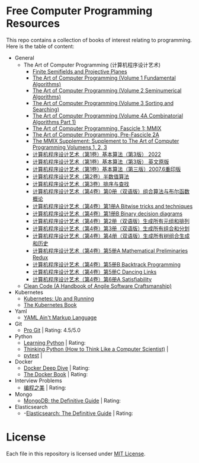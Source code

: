 # Free Computer Programming Resources
This repo contains a collection of books of interest relating to programming. 
Here is the table of content:
- General
  - The Art of Computer Programming (计算机程序设计艺术)
    - [Finite Semifields and Projective Planes](https://github.com/leelening/Computer-Science-Books/blob/main/General/The%20Art%20of%20Computer%20Programming%20(%E8%AE%A1%E7%AE%97%E6%9C%BA%E7%A8%8B%E5%BA%8F%E8%AE%BE%E8%AE%A1%E8%89%BA%E6%9C%AF)/Finite%20Semifields%20and%20Projective%20Planes.pdf)
    - [The Art of Computer Programming (Volume 1 Fundamental Algorithms)](https://github.com/leelening/Computer-Science-Books/blob/main/General/The%20Art%20of%20Computer%20Programming%20(%E8%AE%A1%E7%AE%97%E6%9C%BA%E7%A8%8B%E5%BA%8F%E8%AE%BE%E8%AE%A1%E8%89%BA%E6%9C%AF)/The%20Art%20of%20Computer%20Programming%20(Volume%201%20Fundamental%20Algorithms).pdf)
    - [The Art of Computer Programming (Volume 2 Seminumerical Algorithms)](https://github.com/leelening/Computer-Science-Books/blob/main/General/The%20Art%20of%20Computer%20Programming%20(%E8%AE%A1%E7%AE%97%E6%9C%BA%E7%A8%8B%E5%BA%8F%E8%AE%BE%E8%AE%A1%E8%89%BA%E6%9C%AF)/The%20Art%20of%20Computer%20Programming%20(Volume%202%20Seminumerical%20Algorithms).pdf)
    - [The Art of Computer Programming (Volume 3 Sorting and Searching)](https://github.com/leelening/Computer-Science-Books/blob/main/General/The%20Art%20of%20Computer%20Programming%20(%E8%AE%A1%E7%AE%97%E6%9C%BA%E7%A8%8B%E5%BA%8F%E8%AE%BE%E8%AE%A1%E8%89%BA%E6%9C%AF)/The%20Art%20of%20Computer%20Programming%20(Volume%203%20Sorting%20and%20Searching).pdf)
    - [The Art of Computer Programming (Volume 4A Combinatorial Algorithms Part 1)](https://github.com/leelening/Computer-Science-Books/blob/main/General/The%20Art%20of%20Computer%20Programming%20(%E8%AE%A1%E7%AE%97%E6%9C%BA%E7%A8%8B%E5%BA%8F%E8%AE%BE%E8%AE%A1%E8%89%BA%E6%9C%AF)/The%20Art%20of%20Computer%20Programming%20(Volume%204A%20Combinatorial%20Algorithms%20Part%201).pdf)
    - [The Art of Computer Programming, Fascicle 1: MMIX](https://github.com/leelening/Computer-Science-Books/blob/main/General/The%20Art%20of%20Computer%20Programming%20(%E8%AE%A1%E7%AE%97%E6%9C%BA%E7%A8%8B%E5%BA%8F%E8%AE%BE%E8%AE%A1%E8%89%BA%E6%9C%AF)/The%20Art%20of%20Computer%20Programming%2C%20Fascicle%201:%20MMIX.pdf)
    - [The Art of Computer Programming, Pre-Fascicle 2A](https://github.com/leelening/Computer-Science-Books/blob/main/General/The%20Art%20of%20Computer%20Programming%20(%E8%AE%A1%E7%AE%97%E6%9C%BA%E7%A8%8B%E5%BA%8F%E8%AE%BE%E8%AE%A1%E8%89%BA%E6%9C%AF)/The%20Art%20of%20Computer%20Programming%2C%20Pre-Fascicle%202A.pdf)
    - [The MMIX Supplement: Supplement to The Art of Computer Programming Volumens 1, 2, 3](https://github.com/leelening/Computer-Science-Books/blob/main/General/The%20Art%20of%20Computer%20Programming%20(%E8%AE%A1%E7%AE%97%E6%9C%BA%E7%A8%8B%E5%BA%8F%E8%AE%BE%E8%AE%A1%E8%89%BA%E6%9C%AF)/The%20MMIX%20Supplement:%20Supplement%20to%20The%20Art%20of%20Computer%20Programming%20Volumens%201%2C%202%2C%203.pdf)
    - [计算机程序设计艺术（第1卷）基本算法（第3版） 2022](https://github.com/leelening/Computer-Science-Books/blob/main/General/The%20Art%20of%20Computer%20Programming%20(%E8%AE%A1%E7%AE%97%E6%9C%BA%E7%A8%8B%E5%BA%8F%E8%AE%BE%E8%AE%A1%E8%89%BA%E6%9C%AF)/%E8%AE%A1%E7%AE%97%E6%9C%BA%E7%A8%8B%E5%BA%8F%E8%AE%BE%E8%AE%A1%E8%89%BA%E6%9C%AF%EF%BC%88%E7%AC%AC1%E5%8D%B7%EF%BC%89%E5%9F%BA%E6%9C%AC%E7%AE%97%E6%B3%95%EF%BC%88%E7%AC%AC3%E7%89%88%EF%BC%89%202002.pdf)
    - [计算机程序设计艺术（第1卷）基本算法（第3版） 英文原版](https://github.com/leelening/Computer-Science-Books/blob/main/General/The%20Art%20of%20Computer%20Programming%20(%E8%AE%A1%E7%AE%97%E6%9C%BA%E7%A8%8B%E5%BA%8F%E8%AE%BE%E8%AE%A1%E8%89%BA%E6%9C%AF)/%E8%AE%A1%E7%AE%97%E6%9C%BA%E7%A8%8B%E5%BA%8F%E8%AE%BE%E8%AE%A1%E8%89%BA%E6%9C%AF%EF%BC%88%E7%AC%AC1%E5%8D%B7%EF%BC%89%E5%9F%BA%E6%9C%AC%E7%AE%97%E6%B3%95%EF%BC%88%E7%AC%AC3%E7%89%88%EF%BC%89%20%E8%8B%B1%E6%96%87%E5%8E%9F%E7%89%88.pdf)
    - [计算机程序设计艺术（第1卷）基本算法（第三版）2007.6重印版](https://github.com/leelening/Computer-Science-Books/blob/main/General/The%20Art%20of%20Computer%20Programming%20(%E8%AE%A1%E7%AE%97%E6%9C%BA%E7%A8%8B%E5%BA%8F%E8%AE%BE%E8%AE%A1%E8%89%BA%E6%9C%AF)/%E8%AE%A1%E7%AE%97%E6%9C%BA%E7%A8%8B%E5%BA%8F%E8%AE%BE%E8%AE%A1%E8%89%BA%E6%9C%AF%EF%BC%88%E7%AC%AC1%E5%8D%B7%EF%BC%89%E5%9F%BA%E6%9C%AC%E7%AE%97%E6%B3%95%EF%BC%88%E7%AC%AC%E4%B8%89%E7%89%88%EF%BC%892007.6%E9%87%8D%E5%8D%B0%E7%89%88.pdf)
    - [计算机程序设计艺术（第2卷）半数值算法](https://github.com/leelening/Computer-Science-Books/blob/main/General/The%20Art%20of%20Computer%20Programming%20(%E8%AE%A1%E7%AE%97%E6%9C%BA%E7%A8%8B%E5%BA%8F%E8%AE%BE%E8%AE%A1%E8%89%BA%E6%9C%AF)/%E8%AE%A1%E7%AE%97%E6%9C%BA%E7%A8%8B%E5%BA%8F%E8%AE%BE%E8%AE%A1%E8%89%BA%E6%9C%AF%EF%BC%88%E7%AC%AC2%E5%8D%B7%EF%BC%89%E5%8D%8A%E6%95%B0%E5%80%BC%E7%AE%97%E6%B3%95.pdf)
    - [计算机程序设计艺术（第3卷）排序与查找](https://github.com/leelening/Computer-Science-Books/blob/main/General/The%20Art%20of%20Computer%20Programming%20(%E8%AE%A1%E7%AE%97%E6%9C%BA%E7%A8%8B%E5%BA%8F%E8%AE%BE%E8%AE%A1%E8%89%BA%E6%9C%AF)/%E8%AE%A1%E7%AE%97%E6%9C%BA%E7%A8%8B%E5%BA%8F%E8%AE%BE%E8%AE%A1%E8%89%BA%E6%9C%AF%EF%BC%88%E7%AC%AC3%E5%8D%B7%EF%BC%89%E6%8E%92%E5%BA%8F%E4%B8%8E%E6%9F%A5%E6%89%BE.pdf)
    - [计算机程序设计艺术（第4卷）第0册（双语版）组合算法与布尔函数概论](https://github.com/leelening/Computer-Science-Books/blob/main/General/The%20Art%20of%20Computer%20Programming%20(%E8%AE%A1%E7%AE%97%E6%9C%BA%E7%A8%8B%E5%BA%8F%E8%AE%BE%E8%AE%A1%E8%89%BA%E6%9C%AF)/%E8%AE%A1%E7%AE%97%E6%9C%BA%E7%A8%8B%E5%BA%8F%E8%AE%BE%E8%AE%A1%E8%89%BA%E6%9C%AF%EF%BC%88%E7%AC%AC4%E5%8D%B7%EF%BC%89%E7%AC%AC0%E5%86%8C%EF%BC%88%E5%8F%8C%E8%AF%AD%E7%89%88%EF%BC%89%E7%BB%84%E5%90%88%E7%AE%97%E6%B3%95%E4%B8%8E%E5%B8%83%E5%B0%94%E5%87%BD%E6%95%B0%E6%A6%82%E8%AE%BA.pdf)
    - [计算机程序设计艺术（第4卷）第1册A Bitwise tricks and techniques](https://github.com/leelening/Computer-Science-Books/blob/main/General/The%20Art%20of%20Computer%20Programming%20(%E8%AE%A1%E7%AE%97%E6%9C%BA%E7%A8%8B%E5%BA%8F%E8%AE%BE%E8%AE%A1%E8%89%BA%E6%9C%AF)/%E8%AE%A1%E7%AE%97%E6%9C%BA%E7%A8%8B%E5%BA%8F%E8%AE%BE%E8%AE%A1%E8%89%BA%E6%9C%AF%EF%BC%88%E7%AC%AC4%E5%8D%B7%EF%BC%89%E7%AC%AC1%E5%86%8CA%20Bitwise%20tricks%20and%20techniques.pdf)
    - [计算机程序设计艺术（第4卷）第1册B Binary decision diagrams](https://github.com/leelening/Computer-Science-Books/blob/main/General/The%20Art%20of%20Computer%20Programming%20(%E8%AE%A1%E7%AE%97%E6%9C%BA%E7%A8%8B%E5%BA%8F%E8%AE%BE%E8%AE%A1%E8%89%BA%E6%9C%AF)/%E8%AE%A1%E7%AE%97%E6%9C%BA%E7%A8%8B%E5%BA%8F%E8%AE%BE%E8%AE%A1%E8%89%BA%E6%9C%AF%EF%BC%88%E7%AC%AC4%E5%8D%B7%EF%BC%89%E7%AC%AC1%E5%86%8CB%20Binary%20decision%20diagrams.pdf)
    - [计算机程序设计艺术（第4卷）第2册（双语版）生成所有元组和排列](https://github.com/leelening/Computer-Science-Books/blob/main/General/The%20Art%20of%20Computer%20Programming%20(%E8%AE%A1%E7%AE%97%E6%9C%BA%E7%A8%8B%E5%BA%8F%E8%AE%BE%E8%AE%A1%E8%89%BA%E6%9C%AF)/%E8%AE%A1%E7%AE%97%E6%9C%BA%E7%A8%8B%E5%BA%8F%E8%AE%BE%E8%AE%A1%E8%89%BA%E6%9C%AF%EF%BC%88%E7%AC%AC4%E5%8D%B7%EF%BC%89%E7%AC%AC2%E5%86%8C%EF%BC%88%E5%8F%8C%E8%AF%AD%E7%89%88%EF%BC%89%E7%94%9F%E6%88%90%E6%89%80%E6%9C%89%E5%85%83%E7%BB%84%E5%92%8C%E6%8E%92%E5%88%97.pdf)
    - [计算机程序设计艺术（第4卷）第3册（双语版）生成所有组合和分划](https://github.com/leelening/Computer-Science-Books/blob/main/General/The%20Art%20of%20Computer%20Programming%20(%E8%AE%A1%E7%AE%97%E6%9C%BA%E7%A8%8B%E5%BA%8F%E8%AE%BE%E8%AE%A1%E8%89%BA%E6%9C%AF)/%E8%AE%A1%E7%AE%97%E6%9C%BA%E7%A8%8B%E5%BA%8F%E8%AE%BE%E8%AE%A1%E8%89%BA%E6%9C%AF%EF%BC%88%E7%AC%AC4%E5%8D%B7%EF%BC%89%E7%AC%AC3%E5%86%8C%EF%BC%88%E5%8F%8C%E8%AF%AD%E7%89%88%EF%BC%89%E7%94%9F%E6%88%90%E6%89%80%E6%9C%89%E7%BB%84%E5%90%88%E5%92%8C%E5%88%86%E5%88%92.pdf)
    - [计算机程序设计艺术（第4卷）第4册（双语版）生成所有树组合生成和历史](https://github.com/leelening/Computer-Science-Books/blob/main/General/The%20Art%20of%20Computer%20Programming%20(%E8%AE%A1%E7%AE%97%E6%9C%BA%E7%A8%8B%E5%BA%8F%E8%AE%BE%E8%AE%A1%E8%89%BA%E6%9C%AF)/%E8%AE%A1%E7%AE%97%E6%9C%BA%E7%A8%8B%E5%BA%8F%E8%AE%BE%E8%AE%A1%E8%89%BA%E6%9C%AF%EF%BC%88%E7%AC%AC4%E5%8D%B7%EF%BC%89%E7%AC%AC4%E5%86%8C%EF%BC%88%E5%8F%8C%E8%AF%AD%E7%89%88%EF%BC%89%E7%94%9F%E6%88%90%E6%89%80%E6%9C%89%E6%A0%91%E7%BB%84%E5%90%88%E7%94%9F%E6%88%90%E5%92%8C%E5%8E%86%E5%8F%B2.pdf)
    - [计算机程序设计艺术（第4卷）第5册A Mathematical Preliminaries Redux](https://github.com/leelening/Computer-Science-Books/blob/main/General/The%20Art%20of%20Computer%20Programming%20(%E8%AE%A1%E7%AE%97%E6%9C%BA%E7%A8%8B%E5%BA%8F%E8%AE%BE%E8%AE%A1%E8%89%BA%E6%9C%AF)/%E8%AE%A1%E7%AE%97%E6%9C%BA%E7%A8%8B%E5%BA%8F%E8%AE%BE%E8%AE%A1%E8%89%BA%E6%9C%AF%EF%BC%88%E7%AC%AC4%E5%8D%B7%EF%BC%89%E7%AC%AC5%E5%86%8CA%20Mathematical%20Preliminaries%20Redux.pdf)
    - [计算机程序设计艺术（第4卷）第5册B Backtrack Programming](https://github.com/leelening/Computer-Science-Books/blob/main/General/The%20Art%20of%20Computer%20Programming%20(%E8%AE%A1%E7%AE%97%E6%9C%BA%E7%A8%8B%E5%BA%8F%E8%AE%BE%E8%AE%A1%E8%89%BA%E6%9C%AF)/%E8%AE%A1%E7%AE%97%E6%9C%BA%E7%A8%8B%E5%BA%8F%E8%AE%BE%E8%AE%A1%E8%89%BA%E6%9C%AF%EF%BC%88%E7%AC%AC4%E5%8D%B7%EF%BC%89%E7%AC%AC5%E5%86%8CB%20Backtrack%20Programming.pdf)
    - [计算机程序设计艺术（第4卷）第5册C Dancing Links](https://github.com/leelening/Computer-Science-Books/blob/main/General/The%20Art%20of%20Computer%20Programming%20(%E8%AE%A1%E7%AE%97%E6%9C%BA%E7%A8%8B%E5%BA%8F%E8%AE%BE%E8%AE%A1%E8%89%BA%E6%9C%AF)/%E8%AE%A1%E7%AE%97%E6%9C%BA%E7%A8%8B%E5%BA%8F%E8%AE%BE%E8%AE%A1%E8%89%BA%E6%9C%AF%EF%BC%88%E7%AC%AC4%E5%8D%B7%EF%BC%89%E7%AC%AC5%E5%86%8CC%20Dancing%20Links.pdf)
    - [计算机程序设计艺术（第4卷）第6册A Satisfiability](https://github.com/leelening/Computer-Science-Books/blob/main/General/The%20Art%20of%20Computer%20Programming%20(%E8%AE%A1%E7%AE%97%E6%9C%BA%E7%A8%8B%E5%BA%8F%E8%AE%BE%E8%AE%A1%E8%89%BA%E6%9C%AF)/%E8%AE%A1%E7%AE%97%E6%9C%BA%E7%A8%8B%E5%BA%8F%E8%AE%BE%E8%AE%A1%E8%89%BA%E6%9C%AF%EF%BC%88%E7%AC%AC4%E5%8D%B7%EF%BC%89%E7%AC%AC6%E5%86%8CA%20Satisfiability.pdf)
  - [Clean Code (A Handbook of Angile Software Craftsmanship)](https://github.com/leelening/Computer-Science-Books/blob/main/General/Clean%20Code%20(A%20Handbook%20of%20Agile%20Software%20Craftsmanship).pdf)
- Kubernetes
  - [Kubernetes: Up and Running](https://github.com/leelening/Computer-Science-Books/blob/main/Kubernetes/Kubernetes:%20Up%20and%20Running.pdf)
  - [The Kubernetes Book](https://github.com/leelening/Computer-Science-Books/blob/main/Kubernetes/The%20Kubernetes%20Book.pdf)
- Yaml
  - [YAML Ain't Markup Language](https://github.com/leelening/Computer-Science-Books/blob/main/YAML/YAML%20Ain%E2%80%99t%20Markup%20Language%20(YAML%E2%84%A2)%20revision%201.2.2.html)
- Git
  - [Pro Git](https://github.com/leelening/Computer-Science-Books/blob/main/Git/progit.pdf) | Rating: 4.5/5.0
- Python
  - [Learning Python](https://github.com/leelening/Computer-Science-Books/blob/main/Python/Learning%20Python.pdf) | Rating:
  - [Thinking Python (How to Think Like a Computer Scientist)](https://github.com/leelening/Computer-Science-Books/blob/main/Python/Think%20Python%20(How%20to%20Think%20Like%20a%20Computer%20Scientist).pdf) | 
  - [pytest](https://github.com/leelening/Computer-Science-Books/blob/main/Python/pytest.pdf) | 
- Docker
  - [Docker Deep Dive](https://github.com/leelening/Computer-Science-Books/blob/main/Docker/Docker%20Deep%20Dive.pdf) | Rating:
  - [The Docker Book](https://github.com/leelening/Computer-Science-Books/blob/main/Docker/The%20Docker%20Book.pdf) | Rating:
- Interview Problems
  - [编程之美](https://github.com/leelening/Computer-Science-Books/blob/main/Interview%20Problems/%E7%BC%96%E7%A8%8B%E4%B9%8B%E7%BE%8E.pdf) | Rating:
- Mongo
  - [MongoDB: the Definitive Guide](https://github.com/leelening/Computer-Science-Books/blob/main/Mongo/MongoDB%20(The%20Definitive%20Guide).pdf) | Rating:
- Elasticsearch
  - -[Elasticsearch: The Definitive Guide](https://github.com/leelening/Computer-Science-Books/blob/main/Elasticsearch/Elasticsearch%20(The%20Definitive%20Guide).pdf) | Rating:
# License
Each file in this repository is licensed under [MIT License](https:://github.com/leelening/Computer-Science-Books/LICENSE).